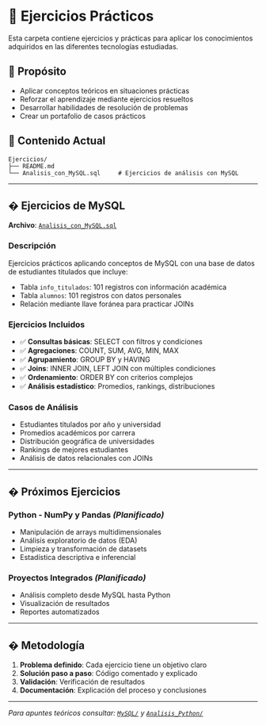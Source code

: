 # 💪 Ejercicios Prácticos

Esta carpeta contiene ejercicios y prácticas para aplicar los conocimientos adquiridos en las diferentes tecnologías estudiadas.

## 🎯 Propósito

- Aplicar conceptos teóricos en situaciones prácticas
- Reforzar el aprendizaje mediante ejercicios resueltos
- Desarrollar habilidades de resolución de problemas
- Crear un portafolio de casos prácticos

## 📁 Contenido Actual

```
Ejercicios/
├── README.md
└── Analisis_con_MySQL.sql     # Ejercicios de análisis con MySQL
```

---

## �️ **Ejercicios de MySQL**

**Archivo**: [`Analisis_con_MySQL.sql`](./Analisis_con_MySQL.sql)

### Descripción
Ejercicios prácticos aplicando conceptos de MySQL con una base de datos de estudiantes titulados que incluye:
- Tabla `info_titulados`: 101 registros con información académica
- Tabla `alumnos`: 101 registros con datos personales
- Relación mediante llave foránea para practicar JOINs

### Ejercicios Incluidos
- ✅ **Consultas básicas**: SELECT con filtros y condiciones
- ✅ **Agregaciones**: COUNT, SUM, AVG, MIN, MAX
- ✅ **Agrupamiento**: GROUP BY y HAVING
- ✅ **Joins**: INNER JOIN, LEFT JOIN con múltiples condiciones
- ✅ **Ordenamiento**: ORDER BY con criterios complejos
- ✅ **Análisis estadístico**: Promedios, rankings, distribuciones

### Casos de Análisis
- Estudiantes titulados por año y universidad
- Promedios académicos por carrera
- Distribución geográfica de universidades
- Rankings de mejores estudiantes
- Análisis de datos relacionales con JOINs

---

## � Próximos Ejercicios

### **Python - NumPy y Pandas** *(Planificado)*
- Manipulación de arrays multidimensionales
- Análisis exploratorio de datos (EDA)
- Limpieza y transformación de datasets
- Estadística descriptiva e inferencial

### **Proyectos Integrados** *(Planificado)*
- Análisis completo desde MySQL hasta Python
- Visualización de resultados
- Reportes automatizados

---

## � Metodología

1. **Problema definido**: Cada ejercicio tiene un objetivo claro
2. **Solución paso a paso**: Código comentado y explicado
3. **Validación**: Verificación de resultados
4. **Documentación**: Explicación del proceso y conclusiones

---

*Para apuntes teóricos consultar: [`MySQL/`](../MySQL/) y [`Analisis_Python/`](../Analisis_Python/)*